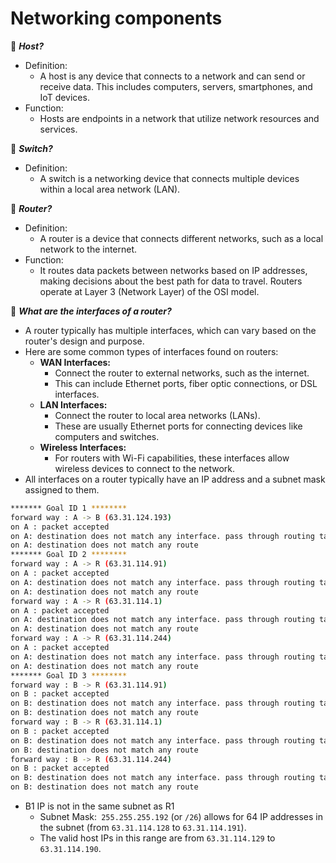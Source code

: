 # Networking components

🧐 ***Host?***
- Definition: 
	- A host is any device that connects to a network and can send or receive data. This includes computers, servers, smartphones, and IoT devices.
- Function: 
	- Hosts are endpoints in a network that utilize network resources and services.

🧐 ***Switch?***
- Definition: 
	- A switch is a networking device that connects multiple devices within a local area network (LAN).

🧐 ***Router?***
- Definition: 
	- A router is a device that connects different networks, such as a local network to the internet.
- Function: 
	- It routes data packets between networks based on IP addresses, making decisions about the best path for data to travel. Routers operate at Layer 3 (Network Layer) of the OSI model. 

🧐 ***What are the interfaces of a router?***
- A router typically has multiple interfaces, which can vary based on the router's design and purpose. 
- Here are some common types of interfaces found on routers:
	- **WAN Interfaces:** 
		- Connect the router to external networks, such as the internet. 
		- This can include Ethernet ports, fiber optic connections, or DSL interfaces.
	- **LAN Interfaces:** 
		- Connect the router to local area networks (LANs). 
		- These are usually Ethernet ports for connecting devices like computers and switches.
	- **Wireless Interfaces:** 
		- For routers with Wi-Fi capabilities, these interfaces allow wireless devices to connect to the network.
- All interfaces on a router typically have an IP address and a subnet mask assigned to them. 


```bash
******* Goal ID 1 ********
forward way : A -> B (63.31.124.193)
on A : packet accepted
on A: destination does not match any interface. pass through routing table
on A: destination does not match any route
******* Goal ID 2 ********
forward way : A -> R (63.31.114.91)
on A : packet accepted
on A: destination does not match any interface. pass through routing table
on A: destination does not match any route
forward way : A -> R (63.31.114.1)
on A : packet accepted
on A: destination does not match any interface. pass through routing table
on A: destination does not match any route
forward way : A -> R (63.31.114.244)
on A : packet accepted
on A: destination does not match any interface. pass through routing table
on A: destination does not match any route
******* Goal ID 3 ********
forward way : B -> R (63.31.114.91)
on B : packet accepted
on B: destination does not match any interface. pass through routing table
on B: destination does not match any route
forward way : B -> R (63.31.114.1)
on B : packet accepted
on B: destination does not match any interface. pass through routing table
on B: destination does not match any route
forward way : B -> R (63.31.114.244)
on B : packet accepted
on B: destination does not match any interface. pass through routing table
on B: destination does not match any route
```
- B1 IP is not in the same subnet as R1
	- Subnet Mask:` 255.255.255.192` (or `/26`) allows for 64 IP addresses in the subnet (from `63.31.114.128` to `63.31.114.191`).
	- The valid host IPs in this range are from `63.31.114.129` to `63.31.114.190`.
